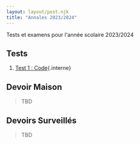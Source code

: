 ```yaml
---
layout: layout/post.njk
title: "Annales 2023/2024"
---
```


<!-- début résumé -->

Tests et examens pour l'année scolaire 2023/2024

<!-- end résumé -->

## Tests

1. [Test 1 : Code](./1_test){.interne}

## Devoir Maison

> TBD

## Devoirs Surveillés

> TBD

